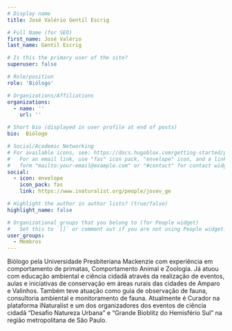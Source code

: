 ```yaml
---
# Display name
title: José Valério Gentil Escrig

# Full Name (for SEO)
first_name: José Valério
last_name: Gentil Escrig

# Is this the primary user of the site?
superuser: false

# Role/position
role: 'Biólogo'

# Organizations/Affiliations
organizations:
  - name: ''
    url: ''

# Short bio (displayed in user profile at end of posts)
bio:  Biólogo

# Social/Academic Networking
# For available icons, see: https://docs.hugoblox.com/getting-started/page-builder/#icons
#   For an email link, use "fas" icon pack, "envelope" icon, and a link in the
#   form "mailto:your-email@example.com" or "#contact" for contact widget.
social:
  - icon: envelope
    icon_pack: fas
    link: https://www.inaturalist.org/people/josev_ge

# Highlight the author in author lists? (true/false)
highlight_name: false

# Organizational groups that you belong to (for People widget)
#   Set this to `[]` or comment out if you are not using People widget.
user_groups:
  - Membros
---
```


Biólogo pela Universidade Presbiteriana Mackenzie com experiência em comportamento de primatas, Comportamento Animal e Zoologia. Já atuou com educação ambiental e ciência cidadã através da realização de eventos, aulas e iniciativas de conservação em áreas rurais das cidades de Amparo e Valinhos. Também teve atuação como guia de observação de fauna, consultoria ambiental e monitoramento de fauna. Atualmente é Curador na plataforma iNaturalist e um dos organizadores dos eventos de ciência cidadã “Desafio Natureza Urbana” e “Grande Bioblitz do Hemisfério Sul” na região metropolitana de São Paulo. 
